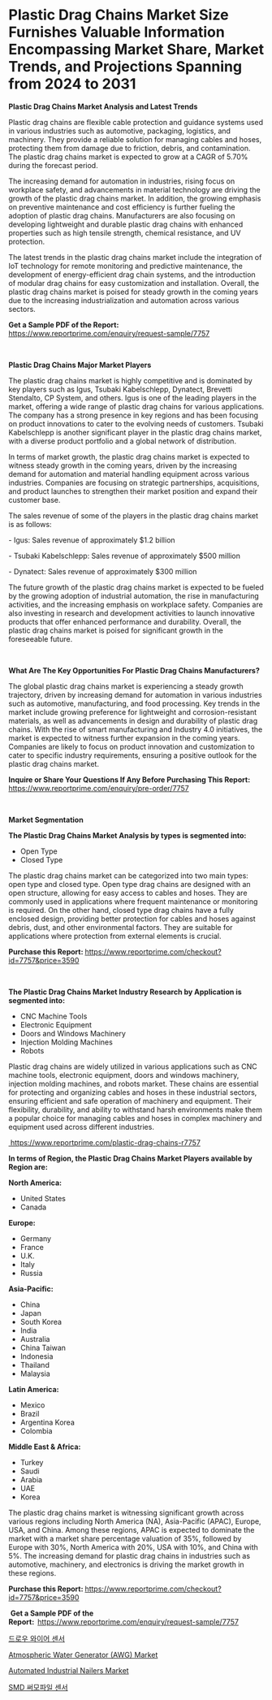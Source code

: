 <p><h1>Plastic Drag Chains Market Size Furnishes Valuable Information Encompassing Market Share, Market Trends, and Projections Spanning from 2024 to 2031</h1></p><p><strong>Plastic Drag Chains Market Analysis and Latest Trends</strong></p>
<p><p>Plastic drag chains are flexible cable protection and guidance systems used in various industries such as automotive, packaging, logistics, and machinery. They provide a reliable solution for managing cables and hoses, protecting them from damage due to friction, debris, and contamination. The plastic drag chains market is expected to grow at a CAGR of 5.70% during the forecast period.</p><p>The increasing demand for automation in industries, rising focus on workplace safety, and advancements in material technology are driving the growth of the plastic drag chains market. In addition, the growing emphasis on preventive maintenance and cost efficiency is further fueling the adoption of plastic drag chains. Manufacturers are also focusing on developing lightweight and durable plastic drag chains with enhanced properties such as high tensile strength, chemical resistance, and UV protection.</p><p>The latest trends in the plastic drag chains market include the integration of IoT technology for remote monitoring and predictive maintenance, the development of energy-efficient drag chain systems, and the introduction of modular drag chains for easy customization and installation. Overall, the plastic drag chains market is poised for steady growth in the coming years due to the increasing industrialization and automation across various sectors.</p></p>
<p><strong>Get a Sample PDF of the Report:&nbsp;</strong> <a href="https://www.reportprime.com/enquiry/request-sample/7757">https://www.reportprime.com/enquiry/request-sample/7757</a></p>
<p>&nbsp;</p>
<p><strong>Plastic Drag Chains Major Market Players</strong></p>
<p><p>The plastic drag chains market is highly competitive and is dominated by key players such as Igus, Tsubaki Kabelschlepp, Dynatect, Brevetti Stendalto, CP System, and others. Igus is one of the leading players in the market, offering a wide range of plastic drag chains for various applications. The company has a strong presence in key regions and has been focusing on product innovations to cater to the evolving needs of customers. Tsubaki Kabelschlepp is another significant player in the plastic drag chains market, with a diverse product portfolio and a global network of distribution.</p><p>In terms of market growth, the plastic drag chains market is expected to witness steady growth in the coming years, driven by the increasing demand for automation and material handling equipment across various industries. Companies are focusing on strategic partnerships, acquisitions, and product launches to strengthen their market position and expand their customer base.</p><p>The sales revenue of some of the players in the plastic drag chains market is as follows:</p><p>- Igus: Sales revenue of approximately $1.2 billion</p><p>- Tsubaki Kabelschlepp: Sales revenue of approximately $500 million</p><p>- Dynatect: Sales revenue of approximately $300 million</p><p>The future growth of the plastic drag chains market is expected to be fueled by the growing adoption of industrial automation, the rise in manufacturing activities, and the increasing emphasis on workplace safety. Companies are also investing in research and development activities to launch innovative products that offer enhanced performance and durability. Overall, the plastic drag chains market is poised for significant growth in the foreseeable future.</p></p>
<p>&nbsp;</p>
<p><strong>What Are The Key Opportunities For Plastic Drag Chains Manufacturers?</strong></p>
<p><p>The global plastic drag chains market is experiencing a steady growth trajectory, driven by increasing demand for automation in various industries such as automotive, manufacturing, and food processing. Key trends in the market include growing preference for lightweight and corrosion-resistant materials, as well as advancements in design and durability of plastic drag chains. With the rise of smart manufacturing and Industry 4.0 initiatives, the market is expected to witness further expansion in the coming years. Companies are likely to focus on product innovation and customization to cater to specific industry requirements, ensuring a positive outlook for the plastic drag chains market.</p></p>
<p><strong>Inquire or Share Your Questions If Any Before Purchasing This Report:</strong> <a href="https://www.reportprime.com/enquiry/pre-order/7757">https://www.reportprime.com/enquiry/pre-order/7757</a></p>
<p>&nbsp;</p>
<p><strong>Market Segmentation</strong></p>
<p><strong>The Plastic Drag Chains Market Analysis by types is segmented into:</strong></p>
<p><ul><li>Open Type</li><li>Closed Type</li></ul></p>
<p><p>The plastic drag chains market can be categorized into two main types: open type and closed type. Open type drag chains are designed with an open structure, allowing for easy access to cables and hoses. They are commonly used in applications where frequent maintenance or monitoring is required. On the other hand, closed type drag chains have a fully enclosed design, providing better protection for cables and hoses against debris, dust, and other environmental factors. They are suitable for applications where protection from external elements is crucial.</p></p>
<p><strong>Purchase this Report:&nbsp;</strong><a href="https://www.reportprime.com/checkout?id=7757&price=3590">https://www.reportprime.com/checkout?id=7757&price=3590</a></p>
<p>&nbsp;</p>
<p><strong>The Plastic Drag Chains Market Industry Research by Application is segmented into:</strong></p>
<p><ul><li>CNC Machine Tools</li><li>Electronic Equipment</li><li>Doors and Windows Machinery</li><li>Injection Molding Machines</li><li>Robots</li></ul></p>
<p><p>Plastic drag chains are widely utilized in various applications such as CNC machine tools, electronic equipment, doors and windows machinery, injection molding machines, and robots market. These chains are essential for protecting and organizing cables and hoses in these industrial sectors, ensuring efficient and safe operation of machinery and equipment. Their flexibility, durability, and ability to withstand harsh environments make them a popular choice for managing cables and hoses in complex machinery and equipment used across different industries.</p></p>
<p><a href="https://www.reportprime.com/plastic-drag-chains-r7757">&nbsp;https://www.reportprime.com/plastic-drag-chains-r7757</a></p>
<p><strong>In terms of Region, the Plastic Drag Chains Market Players available by Region are:</strong></p>
<p>
    <p> <strong> North America: </strong>
        <ul>
            <li>United States</li>
            <li>Canada</li>
        </ul>
        </p> 
    <p> <strong> Europe: </strong>
        <ul>
            <li>Germany</li>
            <li>France</li>
            <li>U.K.</li>
            <li>Italy</li>
            <li>Russia</li>
        </ul>
        </p> 
    <p> <strong> Asia-Pacific: </strong>
        <ul>
            <li>China</li>
            <li>Japan</li>
            <li>South Korea</li>
            <li>India</li>
            <li>Australia</li>
            <li>China Taiwan</li>
            <li>Indonesia</li>
            <li>Thailand</li>
            <li>Malaysia</li>
        </ul>
        </p> 
    <p> <strong> Latin America: </strong>
        <ul>
            <li>Mexico</li>
            <li>Brazil</li>
            <li>Argentina Korea</li>
            <li>Colombia</li>
        </ul>
        </p> 
    <p> <strong> Middle East & Africa: </strong>
        <ul>
            <li>Turkey</li>
            <li>Saudi</li>
            <li>Arabia</li>
            <li>UAE</li>
            <li>Korea</li>
        </ul>
    </p>
    </p>
<p><p>The plastic drag chains market is witnessing significant growth across various regions including North America (NA), Asia-Pacific (APAC), Europe, USA, and China. Among these regions, APAC is expected to dominate the market with a market share percentage valuation of 35%, followed by Europe with 30%, North America with 20%, USA with 10%, and China with 5%. The increasing demand for plastic drag chains in industries such as automotive, machinery, and electronics is driving the market growth in these regions.</p></p>
<p><strong>Purchase this Report: </strong><a href="https://www.reportprime.com/checkout?id=7757&price=3590">https://www.reportprime.com/checkout?id=7757&price=3590</a></p>
<p>&nbsp;<strong>Get a Sample PDF of the Report:&nbsp;&nbsp;</strong><a href="https://www.reportprime.com/enquiry/request-sample/7757">https://www.reportprime.com/enquiry/request-sample/7757</a></p>
<p><strong></strong></p>
<p><p><a href="https://github.com/LoganRew1964/Market-Research-Report-List-1/blob/main/471964777750.md">드로우 와이어 센서</a></p><p><a href="https://github.com/LiamDavis60/Market-Research-Report-List-2/blob/main/atmospheric-water-generator-awg-market.md">Atmospheric Water Generator (AWG) Market</a></p><p><a href="https://github.com/anwarsahrul281/Market-Research-Report-List-1/blob/main/automated-industrial-nailers-market.md">Automated Industrial Nailers Market</a></p><p><a href="https://github.com/akzkkws047661437/Market-Research-Report-List-3/blob/main/291338477751.md">SMD 써모파일 센서</a></p></p>